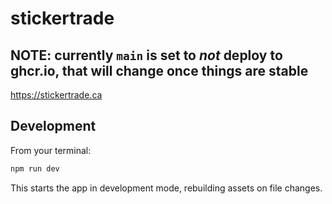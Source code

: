 # stickertrade

## NOTE: currently `main` is set to _not_ deploy to ghcr.io, that will change once things are stable

https://stickertrade.ca

## Development

From your terminal:

```sh
npm run dev
```

This starts the app in development mode, rebuilding assets on file changes.
